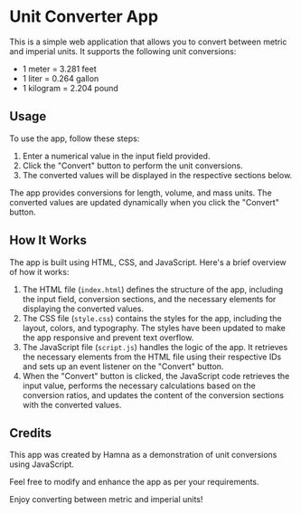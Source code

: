 # Unit Converter App

This is a simple web application that allows you to convert between metric and imperial units. It supports the following unit conversions:

- 1 meter = 3.281 feet
- 1 liter = 0.264 gallon
- 1 kilogram = 2.204 pound

## Usage

To use the app, follow these steps:

1. Enter a numerical value in the input field provided.
2. Click the "Convert" button to perform the unit conversions.
3. The converted values will be displayed in the respective sections below.

The app provides conversions for length, volume, and mass units. The converted values are updated dynamically when you click the "Convert" button.

## How It Works

The app is built using HTML, CSS, and JavaScript. Here's a brief overview of how it works:

1. The HTML file (`index.html`) defines the structure of the app, including the input field, conversion sections, and the necessary elements for displaying the converted values.
2. The CSS file (`style.css`) contains the styles for the app, including the layout, colors, and typography. The styles have been updated to make the app responsive and prevent text overflow.
3. The JavaScript file (`script.js`) handles the logic of the app. It retrieves the necessary elements from the HTML file using their respective IDs and sets up an event listener on the "Convert" button.
4. When the "Convert" button is clicked, the JavaScript code retrieves the input value, performs the necessary calculations based on the conversion ratios, and updates the content of the conversion sections with the converted values.

## Credits

This app was created by Hamna as a demonstration of unit conversions using JavaScript.

Feel free to modify and enhance the app as per your requirements.

Enjoy converting between metric and imperial units!
